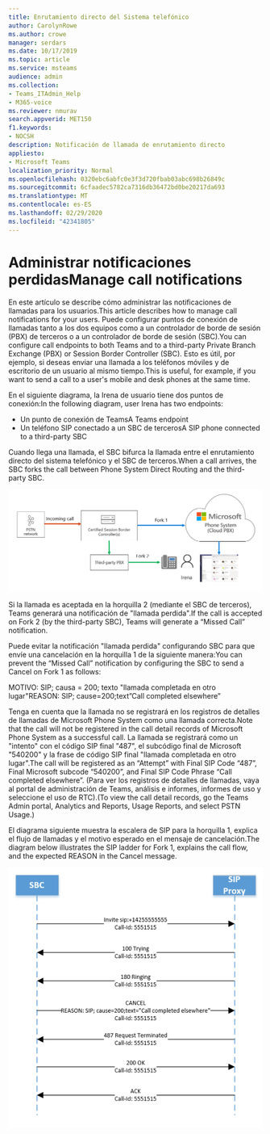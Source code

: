 ```yaml
---
title: Enrutamiento directo del Sistema telefónico
author: CarolynRowe
ms.author: crowe
manager: serdars
ms.date: 10/17/2019
ms.topic: article
ms.service: msteams
audience: admin
ms.collection:
- Teams_ITAdmin_Help
- M365-voice
ms.reviewer: nmurav
search.appverid: MET150
f1.keywords:
- NOCSH
description: Notificación de llamada de enrutamiento directo
appliesto:
- Microsoft Teams
localization_priority: Normal
ms.openlocfilehash: 0320ebc6abfc0e3f3d720fbab03abc698b26849c
ms.sourcegitcommit: 6cfaadec5782ca7316db36472bd0be20217da693
ms.translationtype: MT
ms.contentlocale: es-ES
ms.lasthandoff: 02/29/2020
ms.locfileid: "42341805"
---
```

# <a name="manage-call-notifications"></a><span data-ttu-id="85d22-103">Administrar notificaciones perdidas</span><span class="sxs-lookup"><span data-stu-id="85d22-103">Manage call notifications</span></span>

<span data-ttu-id="85d22-104">En este artículo se describe cómo administrar las notificaciones de llamadas para los usuarios.</span><span class="sxs-lookup"><span data-stu-id="85d22-104">This article describes how to manage call notifications for your users.</span></span> <span data-ttu-id="85d22-105">Puede configurar puntos de conexión de llamadas tanto a los dos equipos como a un controlador de borde de sesión (PBX) de terceros o a un controlador de borde de sesión (SBC).</span><span class="sxs-lookup"><span data-stu-id="85d22-105">You can configure call endpoints to both Teams and to a third-party Private Branch Exchange (PBX) or Session Border Controller (SBC).</span></span>  <span data-ttu-id="85d22-106">Esto es útil, por ejemplo, si deseas enviar una llamada a los teléfonos móviles y de escritorio de un usuario al mismo tiempo.</span><span class="sxs-lookup"><span data-stu-id="85d22-106">This is useful, for example, if you want to send a call to a user's mobile and desk phones at the same time.</span></span>   

<span data-ttu-id="85d22-107">En el siguiente diagrama, la Irena de usuario tiene dos puntos de conexión:</span><span class="sxs-lookup"><span data-stu-id="85d22-107">In the following diagram, user Irena has two endpoints:</span></span>

- <span data-ttu-id="85d22-108">Un punto de conexión de Teams</span><span class="sxs-lookup"><span data-stu-id="85d22-108">A Teams endpoint</span></span>
- <span data-ttu-id="85d22-109">Un teléfono SIP conectado a un SBC de terceros</span><span class="sxs-lookup"><span data-stu-id="85d22-109">A SIP phone connected to a third-party SBC</span></span>

<span data-ttu-id="85d22-110">Cuando llega una llamada, el SBC bifurca la llamada entre el enrutamiento directo del sistema telefónico y el SBC de terceros.</span><span class="sxs-lookup"><span data-stu-id="85d22-110">When a call arrives, the SBC forks the call between Phone System Direct Routing and the third-party SBC.</span></span>


![Diagrama que muestra los puntos de conexión de los equipos bifurcados](media/direct-routing-call-notification-1.png)

<span data-ttu-id="85d22-112">Si la llamada es aceptada en la horquilla 2 (mediante el SBC de terceros), Teams generará una notificación de "llamada perdida".</span><span class="sxs-lookup"><span data-stu-id="85d22-112">If the call is accepted on Fork 2 (by the third-party SBC), Teams will generate a “Missed Call” notification.</span></span>  

<span data-ttu-id="85d22-113">Puede evitar la notificación "llamada perdida" configurando SBC para que envíe una cancelación en la horquilla 1 de la siguiente manera:</span><span class="sxs-lookup"><span data-stu-id="85d22-113">You can prevent the “Missed Call” notification by configuring the SBC to send a Cancel on Fork 1 as follows:</span></span>

<span data-ttu-id="85d22-114">MOTIVO: SIP; causa = 200; texto "llamada completada en otro lugar"</span><span class="sxs-lookup"><span data-stu-id="85d22-114">REASON: SIP; cause=200;text”Call completed elsewhere”</span></span> 

<span data-ttu-id="85d22-115">Tenga en cuenta que la llamada no se registrará en los registros de detalles de llamadas de Microsoft Phone System como una llamada correcta.</span><span class="sxs-lookup"><span data-stu-id="85d22-115">Note that the call will not be registered in the call detail records of Microsoft Phone System as a successful call.</span></span> <span data-ttu-id="85d22-116">La llamada se registrará como un "intento" con el código SIP final "487", el subcódigo final de Microsoft "540200" y la frase de código SIP final "llamada completada en otro lugar".</span><span class="sxs-lookup"><span data-stu-id="85d22-116">The call will be registered as an “Attempt” with Final SIP Code “487”, Final Microsoft subcode “540200”, and Final SIP Code Phrase “Call completed elsewhere”.</span></span>  <span data-ttu-id="85d22-117">(Para ver los registros de detalles de llamadas, vaya al portal de administración de Teams, análisis e informes, informes de uso y seleccione el uso de RTC).</span><span class="sxs-lookup"><span data-stu-id="85d22-117">(To view the call detail records, go the Teams Admin portal, Analytics and Reports, Usage Reports, and select PSTN Usage.)</span></span>


<span data-ttu-id="85d22-118">El diagrama siguiente muestra la escalera de SIP para la horquilla 1, explica el flujo de llamadas y el motivo esperado en el mensaje de cancelación.</span><span class="sxs-lookup"><span data-stu-id="85d22-118">The diagram below illustrates the SIP ladder for Fork 1, explains the call flow, and the expected REASON in the Cancel message.</span></span> 

![Diagrama que muestra los puntos de conexión de los equipos bifurcados](media/direct-routing-call-notification-2.png)
